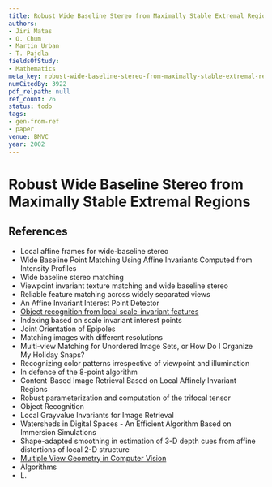 ```yaml
---
title: Robust Wide Baseline Stereo from Maximally Stable Extremal Regions
authors:
- Jiri Matas
- O. Chum
- Martin Urban
- T. Pajdla
fieldsOfStudy:
- Mathematics
meta_key: robust-wide-baseline-stereo-from-maximally-stable-extremal-regions
numCitedBy: 3922
pdf_relpath: null
ref_count: 26
status: todo
tags:
- gen-from-ref
- paper
venue: BMVC
year: 2002
---
```


# Robust Wide Baseline Stereo from Maximally Stable Extremal Regions

## References

- Local affine frames for wide-baseline stereo
- Wide Baseline Point Matching Using Affine Invariants Computed from Intensity Profiles
- Wide baseline stereo matching
- Viewpoint invariant texture matching and wide baseline stereo
- Reliable feature matching across widely separated views
- An Affine Invariant Interest Point Detector
- [Object recognition from local scale-invariant features](./object-recognition-from-local-scale-invariant-features.md)
- Indexing based on scale invariant interest points
- Joint Orientation of Epipoles
- Matching images with different resolutions
- Multi-view Matching for Unordered Image Sets, or How Do I Organize My Holiday Snaps?
- Recognizing color patterns irrespective of viewpoint and illumination
- In defence of the 8-point algorithm
- Content-Based Image Retrieval Based on Local Affinely Invariant Regions
- Robust parameterization and computation of the trifocal tensor
- Object Recognition
- Local Grayvalue Invariants for Image Retrieval
- Watersheds in Digital Spaces - An Efficient Algorithm Based on Immersion Simulations
- Shape-adapted smoothing in estimation of 3-D depth cues from affine distortions of local 2-D structure
- [Multiple View Geometry in Computer Vision](./multiple-view-geometry-in-computer-vision.md)
- Algorithms
- L.

